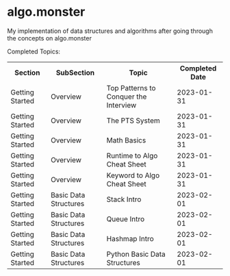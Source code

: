 # algo.monster

My implementation of data structures and algorithms after going through the concepts on algo.monster 

Completed Topics:

<table>

  <tr>
    <th>Section</th>
    <th>SubSection</th>
    <th>Topic</th>
    <th>Completed Date</th>
  </tr>

  <tr>
    <td>Getting Started</td>
    <td>Overview</td>
    <td>Top Patterns to Conquer the Interview</td>
    <td>2023-01-31</td>
  </tr>

  <tr>
    <td>Getting Started</td>
    <td>Overview</td>
    <td>The PTS System</td>
    <td>2023-01-31</td>
  </tr>

  <tr>
    <td>Getting Started</td>
    <td>Overview</td>
    <td>Math Basics</td>
    <td>2023-01-31</td>
  </tr>

  <tr>
    <td>Getting Started</td>
    <td>Overview</td>
    <td>Runtime to Algo Cheat Sheet</td>
    <td>2023-01-31</td>
  </tr>

  <tr>
    <td>Getting Started</td>
    <td>Overview</td>
    <td>Keyword to Algo Cheat Sheet</td>
    <td>2023-01-31</td>
  </tr>

  <tr>
    <td>Getting Started</td>
    <td>Basic Data Structures</td>
    <td>Stack Intro</td>
    <td>2023-02-01</td>
  </tr>

  <tr>
    <td>Getting Started</td>
    <td>Basic Data Structures</td>
    <td>Queue Intro</td>
    <td>2023-02-01</td>
  </tr>

  <tr>
    <td>Getting Started</td>
    <td>Basic Data Structures</td>
    <td>Hashmap Intro</td>
    <td>2023-02-01</td>
  </tr>

  <tr>
    <td>Getting Started</td>
    <td>Basic Data Structures</td>
    <td>Python Basic Data Structures</td>
    <td>2023-02-01</td>
  </tr>
</table>

